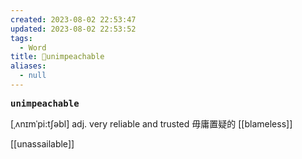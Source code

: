 ```yaml
---
created: 2023-08-02 22:53:47
updated: 2023-08-02 22:53:52
tags:
  - Word
title: 📖unimpeachable
aliases:
  - null
---
```


<pre><strong>unimpeachable</strong></pre>
[ˌʌnɪmˈpi:tʃəbl]
adj. very reliable and trusted 毋庸置疑的
[[blameless]]

[[unassailable]]